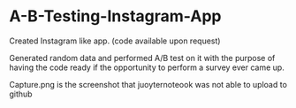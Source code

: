# A-B-Testing-Instagram-App
Created Instagram like app. (code available upon request)

Generated random data and performed A/B test on it with the purpose of having the code ready if the opportunity to perform a survey ever came up.

Capture.png is the screenshot that juoyternoteook was not able to upload to github

